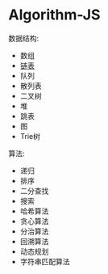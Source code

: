 # Algorithm-JS

数据结构:
- 数组
- [链表](https://github.com/fxbabys/Algorithm-JS/tree/master/LinkedList)
- 队列
- 散列表
- 二叉树
- 堆
- 跳表
- 图
- Trie树

算法:
- 递归
- 排序
- 二分查找
- 搜索
- 哈希算法
- 贪心算法
- 分治算法
- 回溯算法
- 动态规划
- 字符串匹配算法
